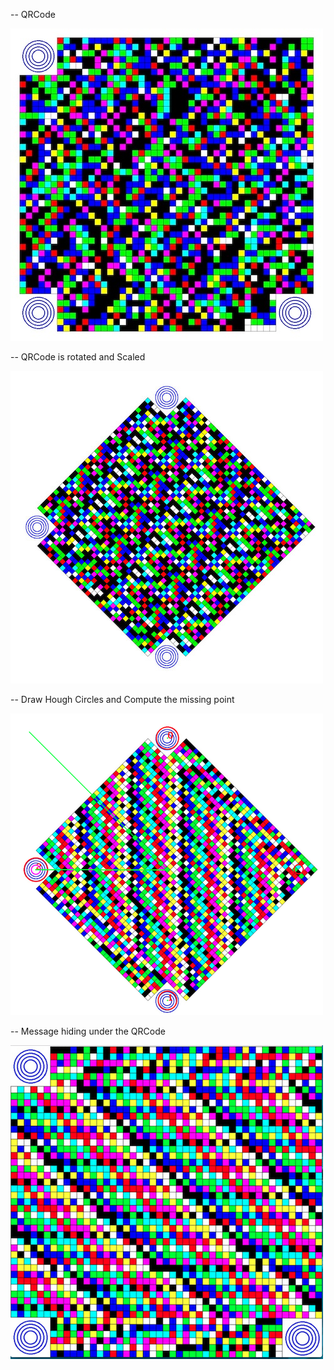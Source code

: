 -- QRCode

![ QRCode ](pics/Darwin.jpg)

-- QRCode is rotated and Scaled

![ scale and rotate QRcode](pics/congratulations_rotated.jpg)


-- Draw Hough Circles and Compute the missing point

![ Draw Hough circles and missing points ](pics/Circlesandmissingpoint.png)

-- Message hiding under the QRCode

![ Message ](pics/RecognizedQR.png)